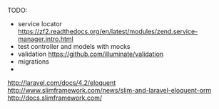 TODO:
- service locator https://zf2.readthedocs.org/en/latest/modules/zend.service-manager.intro.html
- test controller and models with mocks
- validation https://github.com/illuminate/validation
- migrations
- 

http://laravel.com/docs/4.2/eloquent
http://www.slimframework.com/news/slim-and-laravel-eloquent-orm
http://docs.slimframework.com/
